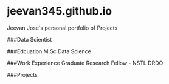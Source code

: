 # jeevan345.github.io
Jeevan Jose's personal portfolio of Projects

###Data Scientist

###Edcuation
M.Sc Data Science 

###Work Experience
Graduate Research Fellow - NSTL DRDO

###Projects
